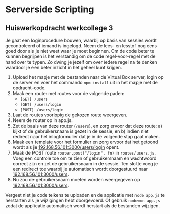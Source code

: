 # Serverside Scripting 
## Huiswerkopdracht werkcollege 3

Je gaat een loginprocedure bouwen, waarbij op basis van sessies wordt gecontroleerd of iemand is ingelogd. Neem de lees- en lesstof nog eens goed door als je niet weet waar je moet beginnen. Om de code beter te kunnen begrijpen is het verstandig om de code regel-voor-regel met de hand over te typen. Zo dwing je jezelf om over iedere regel na te denken waardoor je een beter inzicht in het geheel kunt krijgen.

1. Upload het mapje met de bestanden naar de Virtual Box server, login op de server en voer het commando ```npm install``` uit in het mapje met de opdracht-code.
2. Maak een router met routes voor de volgende paden:
    - ``` [GET] /users ```
    - ``` [GET] /users/login ```
    - ``` [POST] /users/login ```
3. Laat de routes voorlopig de gekozen route weergeven.
4. Neem de router op in app.js.
5. Zet de basis van deze router (```/users```), en zorg ervoor dat deze route: a) kijkt of de gebruikersnaam is gezet in de sessie, en b) indien niet redirect naar het inlogformulier dat je in de volgende stap gaat maken.
6. Maak een template voor het formulier en zorg ervoor dat het getoond wordt als je [192.168.56.101:3000/users/login](http://192.168.56.101:3000/users/login) opent.
7. Maak de POST route ``` router.post("/login", fn) ``` in ```routes/users.js```. Voeg een controle toe om te zien of gebruikersnaam en wachtwoord correct zijn en zet de gebruikersnaam in de sessie. Ten slotte voeg je een redirect toe waarbij je automatisch wordt doorgestuurd naar [192.168.56.101:3000/users](192.168.56.101:3000/users).
8. Nu zou de gebruikersnaam moeten worden weergegeven op [192.168.56.101:3000/users](192.168.56.101:3000/users).

Vergeet niet je code telkens te uploaden en de applicatie met ```node app.js``` te herstarten als je wijzigingen hebt doorgevoerd. Of gebruik ```nodemon app.js``` zodat de applicatie automatisch wordt herstart als de bestanden wijzigen.
